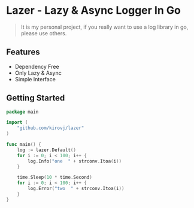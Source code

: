 # Lazer - Lazy & Async Logger In Go

> It is my personal project, if you really want to use a log library in go, please use others.

## Features

* Dependency Free
* Only Lazy & Async
* Simple Interface

## Getting Started
```go
package main

import (
	"github.com/kirovj/lazer"
)

func main() {
	log := lazer.Default()
    for i := 0; i < 100; i++ {
        log.Info("one  " + strconv.Itoa(i))
    }

    time.Sleep(10 * time.Second)
    for i := 0; i < 100; i++ {
        log.Error("two  " + strconv.Itoa(i))
    }
}
```
